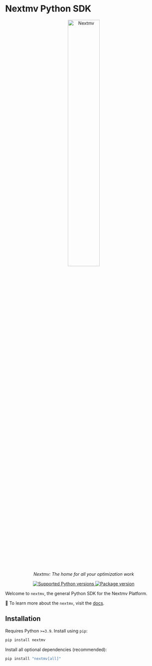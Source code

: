 # Nextmv Python SDK

<!-- markdownlint-disable MD033 MD013 -->

<p align="center">
  <a href="https://nextmv.io"><img src="https://cdn.prod.website-files.com/60dee0fad10d14c8ab66dd74/674628a824bc14307c1727aa_blog-prototype-p-2000.png" alt="Nextmv" width="45%"></a>
</p>
<p align="center">
    <em>Nextmv: The home for all your optimization work</em>
</p>
<p align="center">
<a href="https://pypi.org/project/nextmv" target="_blank">
    <img src="https://img.shields.io/pypi/pyversions/nextmv.svg?color=%2334D058" alt="Supported Python versions">
</a>
<a href="https://pypi.org/project/nextmv" target="_blank">
    <img src="https://img.shields.io/pypi/v/nextmv?color=%2334D058&label=nextmv" alt="Package version">
</a>
</p>

<!-- markdownlint-enable MD033 MD013 -->

Welcome to `nextmv`, the general Python SDK for the Nextmv Platform.

📖 To learn more about the `nextmv`, visit the [docs][docs].

## Installation

Requires Python `>=3.9`. Install using `pip`:

```bash
pip install nextmv
```

Install all optional dependencies (recommended):

```bash
pip install "nextmv[all]"
```

[docs]: https://nextmv-py.docs.nextmv.io/en/latest/nextmv/
